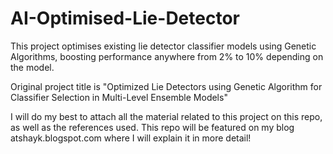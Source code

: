 # AI-Optimised-Lie-Detector
This project optimises existing lie detector classifier models using Genetic Algorithms, boosting performance anywhere from 2% to 10% depending on the model.

Original project title is "Optimized Lie Detectors using Genetic Algorithm for Classifier Selection in Multi-Level Ensemble Models"

I will do my best to attach all the material related to this project on this repo, as well as the references used. This repo will be featured on my blog atshayk.blogspot.com where I will explain it in more detail!
